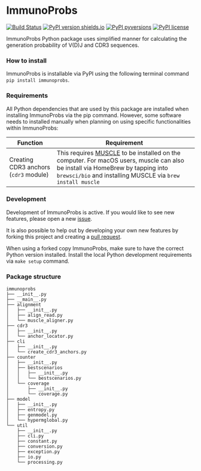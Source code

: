 # ImmunoProbs

[![Build Status](https://img.shields.io/travis/penuts7644/ImmunoProbs.svg?branch=master&longCache=true&style=for-the-badge)](https://travis-ci.org/penuts7644/ImmunoProbs)
[![PyPI version shields.io](https://img.shields.io/pypi/v/ImmunoProbs.svg?longCache=true&style=for-the-badge)](https://pypi.python.org/pypi/ImmunoProbs/)
[![PyPI pyversions](https://img.shields.io/pypi/pyversions/ImmunoProbs.svg?longCache=true&style=for-the-badge)](https://pypi.python.org/pypi/ImmunoProbs/)
[![PyPI license](https://img.shields.io/pypi/l/ImmunoProbs.svg?longCache=true&style=for-the-badge)](https://pypi.python.org/pypi/ImmunoProbs/)

ImmunoProbs Python package uses simplified manner for calculating the generation probability of V(D)J and CDR3 sequences.

### How to install

ImmunoProbs is installable via PyPI using the following terminal command `pip install immunoprobs`.

### Requirements

All Python dependencies that are used by this package are installed when installing ImmunoProbs via the pip command. However, some software needs to installed manually when planning on using specific functionalities within ImmunoProbs:

| Function | Requirement |
| -------- | ----------- |
| Creating CDR3 anchors (`cdr3` module) | This requires [MUSCLE](http://www.drive5.com/muscle/) to be installed on the computer. For macOS users, muscle can also be install via HomeBrew by tapping into `brewsci/bio` and installing MUSCLE via `brew install muscle` |

### Development

Development of ImmunoProbs is active. If you would like to see new features, please open a new [issue](https://github.com/penuts7644/ImmunoProbs/issues/new).

It is also possible to help out by developing your own new features by forking this project and creating a [pull request](https://github.com/penuts7644/ImmunoProbs/compare).

When using a forked copy ImmunoProbs, make sure to have the correct Python version installed. Install the local Python development requirements via `make setup` command.

### Package structure

```
immunoprobs
├── __init__.py
├── __main__.py
├── alignment
│   ├── __init__.py
│   ├── align_read.py
│   └── muscle_aligner.py
├── cdr3
│   ├── __init__.py
│   └── anchor_locator.py
├── cli
│   ├── __init__.py
│   └── create_cdr3_anchors.py
├── counter
│   ├── __init__.py
│   ├── bestscenarios
│   │   ├── __init__.py
│   │   └── bestscenarios.py
│   └── coverage
│       ├── __init__.py
│       └── coverage.py
├── model
│   ├── __init__.py
│   ├── entropy.py
│   ├── genmodel.py
│   └── hypermglobal.py
└── util
    ├── __init__.py
    ├── cli.py
    ├── constant.py
    ├── conversion.py
    ├── exception.py
    ├── io.py
    └── processing.py
```
